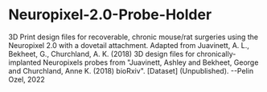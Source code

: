 # Neuropixel-2.0-Probe-Holder
3D Print design files for recoverable, chronic mouse/rat surgeries using the Neuropixel 2.0 with a dovetail attachment. Adapted from Juavinett, A. L., Bekheet, G., Churchland, A. K. (2018) 3D design files for chronically-implanted Neuropixels probes from "Juavinett, Ashley and Bekheet, George and Churchland, Anne K. (2018) bioRxiv". [Dataset] (Unpublished). --Pelin Ozel, 2022

